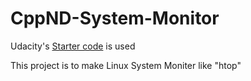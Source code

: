 # CppND-System-Monitor

Udacity's [Starter code](https://github.com/udacity/CppND-System-Monitor) is used

This project is to make Linux System Moniter like "htop"
